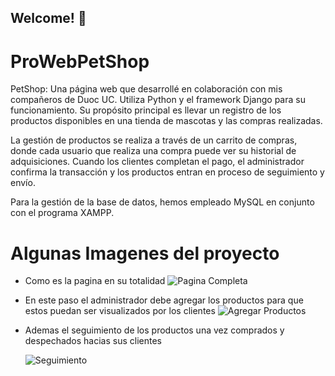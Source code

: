 ## Welcome! 👋

# ProWebPetShop

PetShop: Una página web que desarrollé en colaboración con mis compañeros de Duoc UC. Utiliza Python y el framework Django para su funcionamiento. Su propósito principal es llevar un registro de los productos disponibles en una tienda de mascotas y las compras realizadas.

La gestión de productos se realiza a través de un carrito de compras, donde cada usuario que realiza una compra puede ver su historial de adquisiciones. Cuando los clientes completan el pago, el administrador confirma la transacción y los productos entran en proceso de seguimiento y envío.

Para la gestión de la base de datos, hemos empleado MySQL en conjunto con el programa XAMPP.


# Algunas Imagenes del proyecto

* Como es la pagina en su totalidad
  ![Pagina Completa](https://github.com/JaimeAndresG/ProWebPetShop/assets/101838917/64c8e4dc-85fd-4f67-9c87-95ed7c480544)



* En este paso el administrador debe agregar los productos para que estos puedan ser visualizados por los clientes
  ![Agregar Productos](https://github.com/JaimeAndresG/ProWebPetShop/assets/101838917/0e6703fb-b6fd-4670-b743-b7ca7abe8bc1)


* Ademas el seguimiento de los productos una vez comprados y despechados hacias sus clientes

  ![Seguimiento](https://github.com/JaimeAndresG/ProWebPetShop/assets/101838917/434f6060-65e3-4fde-bb5d-41cc75e6151e)


